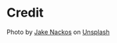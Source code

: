 # Credit

Photo by <a href="https://unsplash.com/it/@jakenackos?utm_source=unsplash&utm_medium=referral&utm_content=creditCopyText">Jake Nackos</a> on <a href="https://unsplash.com/photos/IF9TK5Uy-KI?utm_source=unsplash&utm_medium=referral&utm_content=creditCopyText">Unsplash</a>